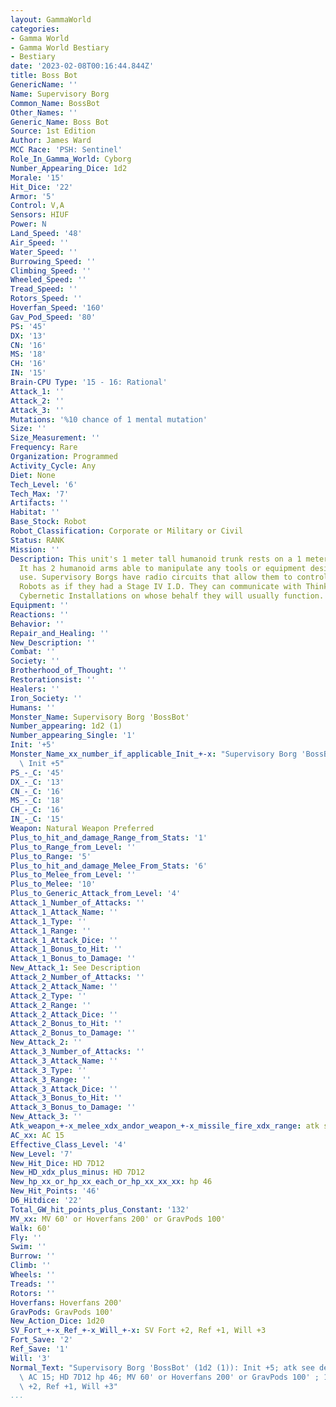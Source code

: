 ```yaml
---
layout: GammaWorld
categories:
- Gamma World
- Gamma World Bestiary
- Bestiary
date: '2023-02-08T00:16:44.844Z'
title: Boss Bot
GenericName: ''
Name: Supervisory Borg
Common_Name: BossBot
Other_Names: ''
Generic_Name: Boss Bot
Source: 1st Edition
Author: James Ward
MCC Race: 'PSH: Sentinel'
Role_In_Gamma_World: Cyborg
Number_Appearing_Dice: 1d2
Morale: '15'
Hit_Dice: '22'
Armor: '5'
Control: V,A
Sensors: HIUF
Power: N
Land_Speed: '48'
Air_Speed: ''
Water_Speed: ''
Burrowing_Speed: ''
Climbing_Speed: ''
Wheeled_Speed: ''
Tread_Speed: ''
Rotors_Speed: ''
Hoverfan_Speed: '160'
Gav_Pod_Speed: '80'
PS: '45'
DX: '13'
CN: '16'
MS: '18'
CH: '16'
IN: '15'
Brain-CPU Type: '15 - 16: Rational'
Attack_1: ''
Attack_2: ''
Attack_3: ''
Mutations: '%10 chance of 1 mental mutation'
Size: ''
Size_Measurement: ''
Frequency: Rare
Organization: Programmed
Activity_Cycle: Any
Diet: None
Tech_Level: '6'
Tech_Max: '7'
Artifacts: ''
Habitat: ''
Base_Stock: Robot
Robot_Classification: Corporate or Military or Civil
Status: RANK
Mission: ''
Description: This unit's 1 meter tall humanoid trunk rests on a 1 meter square base.
  It has 2 humanoid arms able to manipulate any tools or equipment designed for human
  use. Supervisory Borgs have radio circuits that allow them to control all other
  Robots as if they had a Stage IV I.D. They can communicate with Think Tanks and
  Cybernetic Installations on whose behalf they will usually function.
Equipment: ''
Reactions: ''
Behavior: ''
Repair_and_Healing: ''
New_Description: ''
Combat: ''
Society: ''
Brotherhood_of_Thought: ''
Restorationsist: ''
Healers: ''
Iron_Society: ''
Humans: ''
Monster_Name: Supervisory Borg 'BossBot'
Number_appearing: 1d2 (1)
Number_appearing_Single: '1'
Init: '+5'
Monster_Name_xx_number_if_applicable_Init_+-x: "Supervisory Borg 'BossBot' (1d2 (1)):\
  \ Init +5"
PS_-_C: '45'
DX_-_C: '13'
CN_-_C: '16'
MS_-_C: '18'
CH_-_C: '16'
IN_-_C: '15'
Weapon: Natural Weapon Preferred
Plus_to_hit_and_damage_Range_from_Stats: '1'
Plus_to_Range_from_Level: ''
Plus_to_Range: '5'
Plus_to_hit_and_damage_Melee_From_Stats: '6'
Plus_to_Melee_from_Level: ''
Plus_to_Melee: '10'
Plus_to_Generic_Attack_from_Level: '4'
Attack_1_Number_of_Attacks: ''
Attack_1_Attack_Name: ''
Attack_1_Type: ''
Attack_1_Range: ''
Attack_1_Attack_Dice: ''
Attack_1_Bonus_to_Hit: ''
Attack_1_Bonus_to_Damage: ''
New_Attack_1: See Description
Attack_2_Number_of_Attacks: ''
Attack_2_Attack_Name: ''
Attack_2_Type: ''
Attack_2_Range: ''
Attack_2_Attack_Dice: ''
Attack_2_Bonus_to_Hit: ''
Attack_2_Bonus_to_Damage: ''
New_Attack_2: ''
Attack_3_Number_of_Attacks: ''
Attack_3_Attack_Name: ''
Attack_3_Type: ''
Attack_3_Range: ''
Attack_3_Attack_Dice: ''
Attack_3_Bonus_to_Hit: ''
Attack_3_Bonus_to_Damage: ''
New_Attack_3: ''
Atk_weapon_+-x_melee_xdx_andor_weapon_+-x_missile_fire_xdx_range: atk see description
AC_xx: AC 15
Effective_Class_Level: '4'
New_Level: '7'
New_Hit_Dice: HD 7D12
New_HD_xdx_plus_minus: HD 7D12
New_hp_xx_or_hp_xx_each_or_hp_xx_xx_xx: hp 46
New_Hit_Points: '46'
D6_Hitdice: '22'
Total_GW_hit_points_plus_Constant: '132'
MV_xx: MV 60' or Hoverfans 200' or GravPods 100'
Walk: 60'
Fly: ''
Swim: ''
Burrow: ''
Climb: ''
Wheels: ''
Treads: ''
Rotors: ''
Hoverfans: Hoverfans 200'
GravPods: GravPods 100'
New_Action_Dice: 1d20
SV_Fort_+-x_Ref_+-x_Will_+-x: SV Fort +2, Ref +1, Will +3
Fort_Save: '2'
Ref_Save: '1'
Will: '3'
Normal_Text: "Supervisory Borg 'BossBot' (1d2 (1)): Init +5; atk see description;\
  \ AC 15; HD 7D12 hp 46; MV 60' or Hoverfans 200' or GravPods 100' ; 1d20; SV Fort\
  \ +2, Ref +1, Will +3"
...
```


